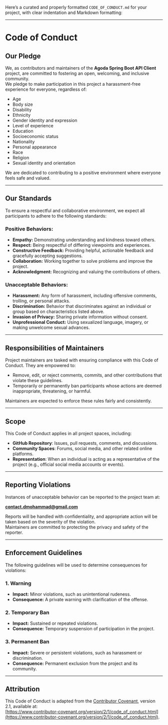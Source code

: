 Here’s a curated and properly formatted `CODE_OF_CONDUCT.md` for your project, with clear indentation and Markdown formatting:

---

# Code of Conduct

## Our Pledge

We, as contributors and maintainers of the **Agoda Spring Boot API Client** project, are committed to fostering an open, welcoming, and inclusive community.  
We pledge to make participation in this project a harassment-free experience for everyone, regardless of:

- Age
- Body size
- Disability
- Ethnicity
- Gender identity and expression
- Level of experience
- Education
- Socioeconomic status
- Nationality
- Personal appearance
- Race
- Religion
- Sexual identity and orientation

We are dedicated to contributing to a positive environment where everyone feels safe and valued.

---

## Our Standards

To ensure a respectful and collaborative environment, we expect all participants to adhere to the following standards:

### Positive Behaviors:
- **Empathy:** Demonstrating understanding and kindness toward others.
- **Respect:** Being respectful of differing viewpoints and experiences.
- **Constructive Feedback:** Providing helpful, actionable feedback and gracefully accepting suggestions.
- **Collaboration:** Working together to solve problems and improve the project.
- **Acknowledgment:** Recognizing and valuing the contributions of others.

### Unacceptable Behaviors:
- **Harassment:** Any form of harassment, including offensive comments, trolling, or personal attacks.
- **Discrimination:** Behavior that discriminates against an individual or group based on characteristics listed above.
- **Invasion of Privacy:** Sharing private information without consent.
- **Unprofessional Conduct:** Using sexualized language, imagery, or making unwelcome sexual advances.

---

## Responsibilities of Maintainers

Project maintainers are tasked with ensuring compliance with this Code of Conduct. They are empowered to:

- Remove, edit, or reject comments, commits, and other contributions that violate these guidelines.
- Temporarily or permanently ban participants whose actions are deemed inappropriate, threatening, or harmful.

Maintainers are expected to enforce these rules fairly and consistently.

---

## Scope

This Code of Conduct applies in all project spaces, including:

- **GitHub Repository**: Issues, pull requests, comments, and discussions.
- **Community Spaces**: Forums, social media, and other related online platforms.
- **Representation**: When an individual is acting as a representative of the project (e.g., official social media accounts or events).

---

## Reporting Violations

Instances of unacceptable behavior can be reported to the project team at:

**contact.dmohammad@gmail.com**

Reports will be handled with confidentiality, and appropriate action will be taken based on the severity of the violation.  
Maintainers are committed to protecting the privacy and safety of the reporter.

---

## Enforcement Guidelines

The following guidelines will be used to determine consequences for violations:

### 1. Warning
- **Impact:** Minor violations, such as unintentional rudeness.
- **Consequence:** A private warning with clarification of the offense.

### 2. Temporary Ban
- **Impact:** Sustained or repeated violations.
- **Consequence:** Temporary suspension of participation in the project.

### 3. Permanent Ban
- **Impact:** Severe or persistent violations, such as harassment or discrimination.
- **Consequence:** Permanent exclusion from the project and its community.

---

## Attribution

This Code of Conduct is adapted from the [Contributor Covenant](https://www.contributor-covenant.org/), version 2.1, available at:  
[https://www.contributor-covenant.org/version/2/1/code_of_conduct.html](https://www.contributor-covenant.org/version/2/1/code_of_conduct.html).
